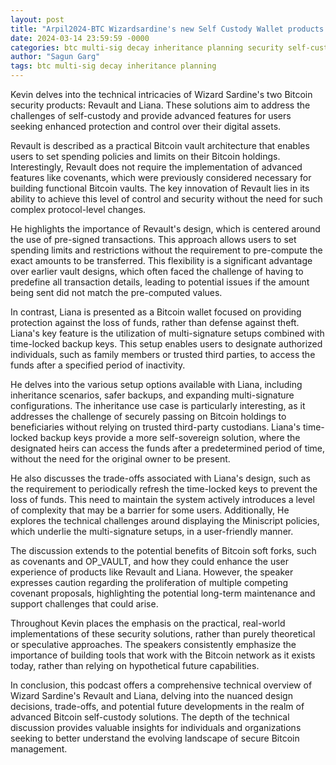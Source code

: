```yaml
---
layout: post
title: "Arpil2024-BTC Wizardsardine's new Self Custody Wallet products Revault & Liana"
date: 2024-03-14 23:59:59 -0000
categories: btc multi-sig decay inheritance planning security self-custody
author: "Sagun Garg"
tags: btc multi-sig decay inheritance planning
---
```


Kevin delves into the technical intricacies of Wizard Sardine's two Bitcoin security products: Revault and Liana. These solutions aim to address the challenges of self-custody and provide advanced features for users seeking enhanced protection and control over their digital assets.

Revault is described as a practical Bitcoin vault architecture that enables users to set spending policies and limits on their Bitcoin holdings. Interestingly, Revault does not require the implementation of advanced features like covenants, which were previously considered necessary for building functional Bitcoin vaults. The key innovation of Revault lies in its ability to achieve this level of control and security without the need for such complex protocol-level changes.

He highlights the importance of Revault's design, which is centered around the use of pre-signed transactions. This approach allows users to set spending limits and restrictions without the requirement to pre-compute the exact amounts to be transferred. This flexibility is a significant advantage over earlier vault designs, which often faced the challenge of having to predefine all transaction details, leading to potential issues if the amount being sent did not match the pre-computed values.

In contrast, Liana is presented as a Bitcoin wallet focused on providing protection against the loss of funds, rather than defense against theft. Liana's key feature is the utilization of multi-signature setups combined with time-locked backup keys. This setup enables users to designate authorized individuals, such as family members or trusted third parties, to access the funds after a specified period of inactivity.

He delves into the various setup options available with Liana, including inheritance scenarios, safer backups, and expanding multi-signature configurations. The inheritance use case is particularly interesting, as it addresses the challenge of securely passing on Bitcoin holdings to beneficiaries without relying on trusted third-party custodians. Liana's time-locked backup keys provide a more self-sovereign solution, where the designated heirs can access the funds after a predetermined period of time, without the need for the original owner to be present.

He also discusses the trade-offs associated with Liana's design, such as the requirement to periodically refresh the time-locked keys to prevent the loss of funds. This need to maintain the system actively introduces a level of complexity that may be a barrier for some users. Additionally, He explores the technical challenges around displaying the Miniscript policies, which underlie the multi-signature setups, in a user-friendly manner.

The discussion extends to the potential benefits of Bitcoin soft forks, such as covenants and OP_VAULT, and how they could enhance the user experience of products like Revault and Liana. However, the speaker expresses caution regarding the proliferation of multiple competing covenant proposals, highlighting the potential long-term maintenance and support challenges that could arise.

Throughout Kevin places the emphasis on the practical, real-world implementations of these security solutions, rather than purely theoretical or speculative approaches. The speakers consistently emphasize the importance of building tools that work with the Bitcoin network as it exists today, rather than relying on hypothetical future capabilities.

In conclusion, this podcast offers a comprehensive technical overview of Wizard Sardine's Revault and Liana, delving into the nuanced design decisions, trade-offs, and potential future developments in the realm of advanced Bitcoin self-custody solutions. The depth of the technical discussion provides valuable insights for individuals and organizations seeking to better understand the evolving landscape of secure Bitcoin management.